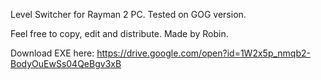 Level Switcher for Rayman 2 PC.
Tested on GOG version.

Feel free to copy, edit and distribute.
Made by Robin.

Download EXE here: https://drive.google.com/open?id=1W2x5p_nmqb2-BodyOuEwSs04QeBgv3xB
